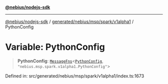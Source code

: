 [**@nebius/nodejs-sdk**](../../../../../../README.md)

---

[@nebius/nodejs-sdk](../../../../../../README.md) / [generated/nebius/msp/spark/v1alpha1](../README.md) / PythonConfig

# Variable: PythonConfig

> **PythonConfig**: [`MessageFns`](../../../../../../runtime/protos/core/interfaces/MessageFns.md)\<[`PythonConfig`](../interfaces/PythonConfig.md), `"nebius.msp.spark.v1alpha1.PythonConfig"`\>

Defined in: src/generated/nebius/msp/spark/v1alpha1/index.ts:1673
